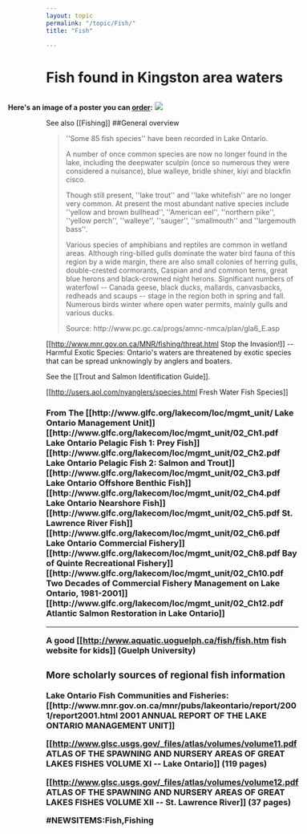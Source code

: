 ```yaml
---
layout: topic
permalink: "/topic/Fish/"
title: "Fish"

---
```


<h1>Fish found in Kingston area waters</h1>
<div class="imagewrap" style="float:right;width:580px;">
<p><strong>Here's an image of a poster you can <a href="http://www.seagrant.wisc.edu/greatlakesfish/poster.html">order</a>:</strong>
<a href="http://www.seagrant.wisc.edu/greatlakesfish/poster.html"><img src="http://www.seagrant.wisc.edu/greatlakesfish/Graphics/PosterLG.jpg"></a></p></div>
See also [[Fishing]]
##General overview<blockquote>
<p>''Some 85 fish species'' have been recorded in Lake Ontario.
<p>A number of once common species are now no longer found in the lake, including the deepwater sculpin (once so numerous they were considered a nuisance), blue walleye, bridle shiner, kiyi and blackfin cisco.
<p>Though still present, ''lake trout'' and ''lake whitefish'' are no longer very common. At present the most abundant native species include ''yellow and brown bullhead'', ''American eel'', ''northern pike'', ''yellow perch'', ''walleye'', ''sauger'', ''smallmouth'' and ''largemouth bass''.
<p>Various species of amphibians and reptiles are common in wetland areas. Although ring-billed gulls dominate the water bird fauna of this region by a wide margin, there are also small colonies of herring gulls, double-crested cormorants, Caspian and and common terns, great blue herons and black-crowned night herons. Significant numbers of waterfowl -- Canada geese, black ducks, mallards, canvasbacks, redheads and scaups -- stage in the region both in spring and fall. Numerous birds winter where open water permits, mainly gulls and various ducks.
<p>Source: http://www.pc.gc.ca/progs/amnc-nmca/plan/gla6_E.asp</a>
</blockquote>

[[http://www.mnr.gov.on.ca/MNR/fishing/threat.html Stop the Invasion!]] -- Harmful Exotic Species: Ontario's waters are threatened by exotic species that can be spread unknowingly by anglers and boaters.

See the [[Trout and Salmon Identification Guide]].

[[http://users.aol.com/nyanglers/species.html Fresh Water Fish Species]]

<h3> From The [[http://www.glfc.org/lakecom/loc/mgmt_unit/ Lake Ontario Management Unit]]
<NEW=2453705>  [[http://www.glfc.org/lakecom/loc/mgmt_unit/02_Ch1.pdf Lake Ontario Pelagic Fish 1: Prey Fish]]
<NEW=2453705>  [[http://www.glfc.org/lakecom/loc/mgmt_unit/02_Ch2.pdf Lake Ontario Pelagic Fish 2: Salmon and Trout]]
<NEW=2453705>  [[http://www.glfc.org/lakecom/loc/mgmt_unit/02_Ch3.pdf Lake Ontario Offshore Benthic Fish]]
<NEW=2453705>  [[http://www.glfc.org/lakecom/loc/mgmt_unit/02_Ch4.pdf Lake Ontario Nearshore Fish]]
<NEW=2453705>  [[http://www.glfc.org/lakecom/loc/mgmt_unit/02_Ch5.pdf St. Lawrence River Fish]]
<NEW=2453705>  [[http://www.glfc.org/lakecom/loc/mgmt_unit/02_Ch6.pdf Lake Ontario Commercial Fishery]]
<NEW=2453705>  [[http://www.glfc.org/lakecom/loc/mgmt_unit/02_Ch8.pdf Bay of Quinte Recreational Fishery]]
<NEW=2453705>  [[http://www.glfc.org/lakecom/loc/mgmt_unit/02_Ch10.pdf Two Decades of Commercial Fishery Management on Lake Ontario, 1981-2001]]
<NEW=2453705>  [[http://www.glfc.org/lakecom/loc/mgmt_unit/02_Ch12.pdf Atlantic Salmon Restoration in Lake Ontario]]

----

A good [[http://www.aquatic.uoguelph.ca/fish/fish.htm fish website for kids]] (Guelph University)

<h3>More scholarly sources of regional fish information</h3>
Lake Ontario Fish Communities and Fisheries: [[http://www.mnr.gov.on.ca/mnr/pubs/lakeontario/report/2001/report2001.html 2001 ANNUAL REPORT OF THE LAKE ONTARIO MANAGEMENT UNIT]]

[[http://www.glsc.usgs.gov/_files/atlas/volumes/volume11.pdf ATLAS OF THE SPAWNING AND NURSERY AREAS OF GREAT LAKES FISHES VOLUME XI -- Lake Ontario]] (119 pages)

[[http://www.glsc.usgs.gov/_files/atlas/volumes/volume12.pdf ATLAS OF THE SPAWNING AND NURSERY AREAS OF GREAT LAKES FISHES VOLUME XII -- St. Lawrence River]] (37 pages)

#NEWSITEMS:Fish,Fishing



